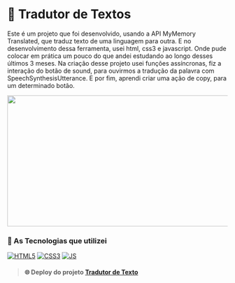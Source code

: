 # 📖 Tradutor de Textos
Este é um projeto que foi desenvolvido, usando a API MyMemory Translated, que traduz texto de uma linguagem para outra. E no desenvolvimento dessa ferramenta, usei html, css3 e javascript. Onde pude colocar em prática um pouco do que andei estudando ao longo desses últimos 3 meses. Na criação desse projeto usei funções assíncronas, fiz a interação do botão de sound, para ouvirmos a tradução da palavra com SpeechSynthesisUtterance. E por fim, aprendi criar uma ação de copy, para um determinado botão.

<p> 
    <img width="570" height="300" src="https://raw.githubusercontent.com/nwell-dev/Assets-Project/main/gif-translatejs1.gif" >
</p>

### 🚀 As Tecnologias que utilizei

[![HTML5](https://img.shields.io/badge/HTML5-E34F26?style=for-the-badge&logo=html5&logoColor=white)]()
[![CSS3](https://img.shields.io/badge/CSS3-1572B6?style=for-the-badge&logo=css3&logoColor=white)]()
[![JS](https://img.shields.io/badge/JavaScript-F7DF1E?style=for-the-badge&logo=javascript&logoColor=black)]()

> #### 🌐 Deploy do projeto [Tradutor de Texto](https://nwell-dev.github.io/translate-js/)



